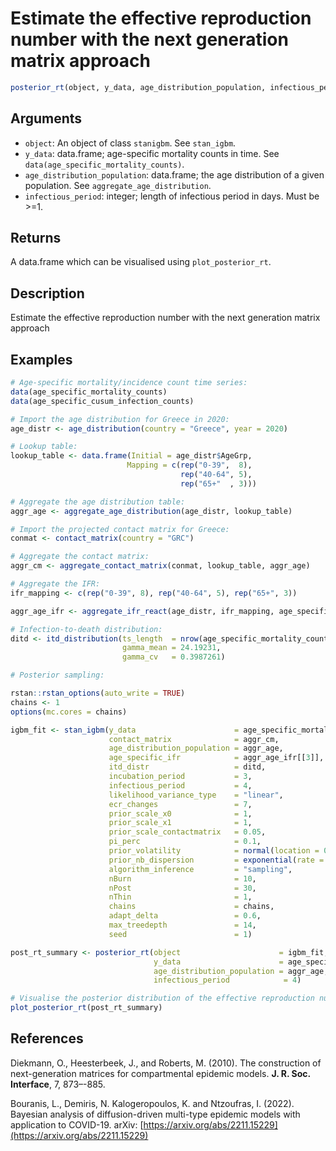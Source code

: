 # Estimate the effective reproduction number with the next generation matrix approach

```r
posterior_rt(object, y_data, age_distribution_population, infectious_period)
```

## Arguments

- `object`: An object of class `stanigbm`. See `stan_igbm`.
- `y_data`: data.frame; age-specific mortality counts in time. See `data(age_specific_mortality_counts)`.
- `age_distribution_population`: data.frame; the age distribution of a given population. See `aggregate_age_distribution`.
- `infectious_period`: integer; length of infectious period in days. Must be >=1.

## Returns

A data.frame which can be visualised using `plot_posterior_rt`.

## Description

Estimate the effective reproduction number with the next generation matrix approach

## Examples

```r
# Age-specific mortality/incidence count time series:
data(age_specific_mortality_counts)
data(age_specific_cusum_infection_counts)

# Import the age distribution for Greece in 2020:
age_distr <- age_distribution(country = "Greece", year = 2020)

# Lookup table:
lookup_table <- data.frame(Initial = age_distr$AgeGrp,
                          Mapping = c(rep("0-39",  8),
                                      rep("40-64", 5),
                                      rep("65+"  , 3)))

# Aggregate the age distribution table:
aggr_age <- aggregate_age_distribution(age_distr, lookup_table)

# Import the projected contact matrix for Greece:
conmat <- contact_matrix(country = "GRC")

# Aggregate the contact matrix:
aggr_cm <- aggregate_contact_matrix(conmat, lookup_table, aggr_age)

# Aggregate the IFR:
ifr_mapping <- c(rep("0-39", 8), rep("40-64", 5), rep("65+", 3))

aggr_age_ifr <- aggregate_ifr_react(age_distr, ifr_mapping, age_specific_cusum_infection_counts)

# Infection-to-death distribution:
ditd <- itd_distribution(ts_length  = nrow(age_specific_mortality_counts),
                         gamma_mean = 24.19231,
                         gamma_cv   = 0.3987261)

# Posterior sampling:

rstan::rstan_options(auto_write = TRUE)
chains <- 1
options(mc.cores = chains)

igbm_fit <- stan_igbm(y_data                      = age_specific_mortality_counts,
                      contact_matrix              = aggr_cm,
                      age_distribution_population = aggr_age,
                      age_specific_ifr            = aggr_age_ifr[[3]],
                      itd_distr                   = ditd,
                      incubation_period           = 3,
                      infectious_period           = 4,
                      likelihood_variance_type    = "linear",
                      ecr_changes                 = 7,
                      prior_scale_x0              = 1,
                      prior_scale_x1              = 1,
                      prior_scale_contactmatrix   = 0.05,
                      pi_perc                     = 0.1,
                      prior_volatility            = normal(location = 0, scale = 1),
                      prior_nb_dispersion         = exponential(rate = 1/5),
                      algorithm_inference         = "sampling",
                      nBurn                       = 10,
                      nPost                       = 30,
                      nThin                       = 1,
                      chains                      = chains,
                      adapt_delta                 = 0.6,
                      max_treedepth               = 14,
                      seed                        = 1)

post_rt_summary <- posterior_rt(object                      = igbm_fit,
                                y_data                      = age_specific_mortality_counts,
                                age_distribution_population = aggr_age,
                                infectious_period            = 4)

# Visualise the posterior distribution of the effective reproduction number:
plot_posterior_rt(post_rt_summary)
```

## References

Diekmann, O., Heesterbeek, J., and Roberts, M. (2010). The construction of next-generation matrices for compartmental epidemic models. **J. R. Soc. Interface**, 7, 873–-885.

Bouranis, L., Demiris, N. Kalogeropoulos, K. and Ntzoufras, I. (2022). Bayesian analysis of diffusion-driven multi-type epidemic models with application to COVID-19. arXiv: [https://arxiv.org/abs/2211.15229](https://arxiv.org/abs/2211.15229)



